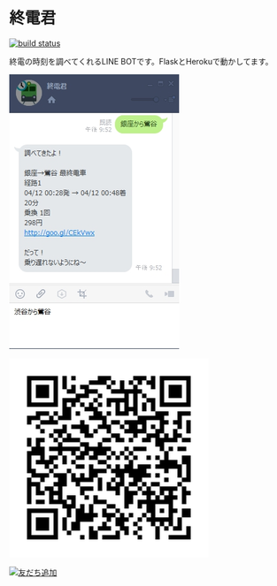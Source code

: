 # 終電君

[![build status](https://travis-ci.org/atsmin/linebot.svg?branch=master)](https://travis-ci.org/atsmin/linebot)

終電の時刻を調べてくれるLINE BOTです。FlaskとHerokuで動かしてます。

![画面キャプチャ](https://raw.githubusercontent.com/aminami1127/linebot/master/images/capture.jpg)

![QRコード](https://github.com/atsmin/linebot/blob/master/images/qr_code.png)

<a href="https://line.me/R/ti/p/%40mcu4425y"><img height="36" border="0" alt="友だち追加" src="https://scdn.line-apps.com/n/line_add_friends/btn/ja.png"></a>

